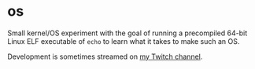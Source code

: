 # os

Small kernel/OS experiment with the goal of running a precompiled 64-bit Linux ELF executable of `echo` to learn what it takes to make such an OS.

Development is sometimes streamed on [my Twitch channel](https://www.twitch.tv/nuffleee).